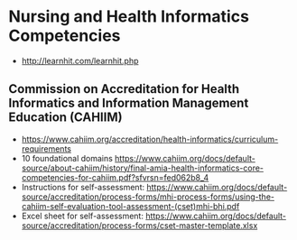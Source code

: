 # Nursing and Health Informatics Competencies

* http://learnhit.com/learnhit.php

## Commission on Accreditation for Health Informatics and Information Management Education (CAHIIM)

* https://www.cahiim.org/accreditation/health-informatics/curriculum-requirements
* 10 foundational domains https://www.cahiim.org/docs/default-source/about-cahiim/history/final-amia-health-informatics-core-competencies-for-cahiim.pdf?sfvrsn=fed062b8_4
* Instructions for self-assessment: https://www.cahiim.org/docs/default-source/accreditation/process-forms/mhi-process-forms/using-the-cahiim-self-evaluation-tool-assessment-(cset)mhi-bhi.pdf
* Excel sheet for self-assessment: https://www.cahiim.org/docs/default-source/accreditation/process-forms/cset-master-template.xlsx
